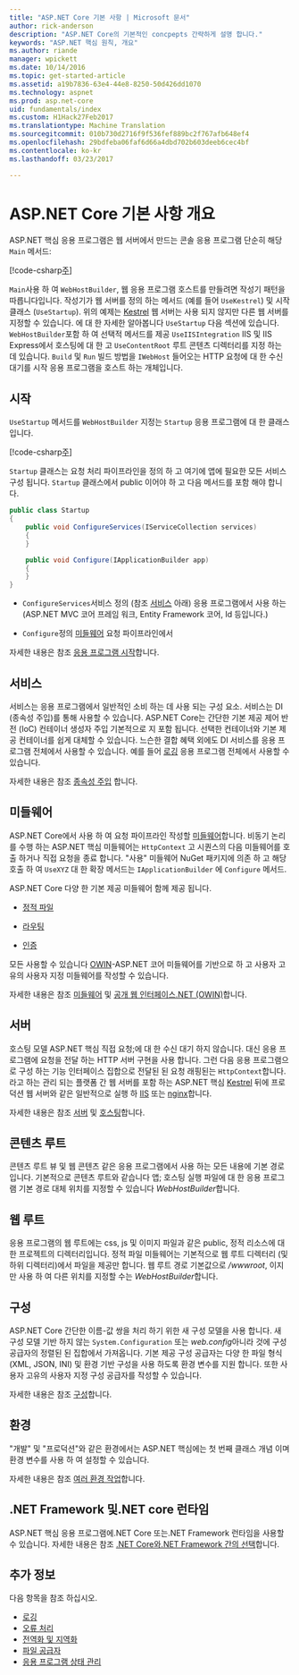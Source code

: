 ```yaml
---
title: "ASP.NET Core 기본 사항 | Microsoft 문서"
author: rick-anderson
description: "ASP.NET Core의 기본적인 concpepts 간략하게 설명 합니다."
keywords: "ASP.NET 핵심 원칙, 개요"
ms.author: riande
manager: wpickett
ms.date: 10/14/2016
ms.topic: get-started-article
ms.assetid: a19b7836-63e4-44e8-8250-50d426dd1070
ms.technology: aspnet
ms.prod: asp.net-core
uid: fundamentals/index
ms.custom: H1Hack27Feb2017
ms.translationtype: Machine Translation
ms.sourcegitcommit: 010b730d2716f9f536fef889bc2f767afb648ef4
ms.openlocfilehash: 29bdfeba06faf6d66a4dbd702b603deeb6cec4bf
ms.contentlocale: ko-kr
ms.lasthandoff: 03/23/2017

---
```


# <a name="aspnet-core-fundamentals-overview"></a>ASP.NET Core 기본 사항 개요

ASP.NET 핵심 응용 프로그램은 웹 서버에서 만드는 콘솔 응용 프로그램 단순히 해당 `Main` 메서드:

[!code-csharp[주](../getting-started/sample/aspnetcoreapp/Program.cs)]

`Main`사용 하 여 `WebHostBuilder`, 웹 응용 프로그램 호스트를 만들려면 작성기 패턴을 따릅니다입니다. 작성기가 웹 서버를 정의 하는 메서드 (예를 들어 `UseKestrel`) 및 시작 클래스 (`UseStartup`). 위의 예제는 [Kestrel](servers/kestrel.md) 웹 서버는 사용 되지 않지만 다른 웹 서버를 지정할 수 있습니다. 에 대 한 자세한 알아봅니다 `UseStartup` 다음 섹션에 있습니다. `WebHostBuilder`포함 하 여 선택적 메서드를 제공 `UseIISIntegration` IIS 및 IIS Express에서 호스팅에 대 한 고 `UseContentRoot` 루트 콘텐츠 디렉터리를 지정 하는 데 있습니다. `Build` 및 `Run` 빌드 방법을 `IWebHost` 들어오는 HTTP 요청에 대 한 수신 대기를 시작 응용 프로그램을 호스트 하는 개체입니다.

## <a name="startup"></a>시작

`UseStartup` 메서드를 `WebHostBuilder` 지정는 `Startup` 응용 프로그램에 대 한 클래스입니다.

[!code-csharp[주](../getting-started/sample/aspnetcoreapp/Program.cs?highlight=7&range=6-17)]

`Startup` 클래스는 요청 처리 파이프라인을 정의 하 고 여기에 앱에 필요한 모든 서비스 구성 됩니다. `Startup` 클래스에서 public 이어야 하 고 다음 메서드를 포함 해야 합니다.

```csharp
public class Startup
{
    public void ConfigureServices(IServiceCollection services)
    {
    }

    public void Configure(IApplicationBuilder app)
    {
    }
}
```

* `ConfigureServices`서비스 정의 (참조 [서비스](#services) 아래) 응용 프로그램에서 사용 하는 (ASP.NET MVC 코어 프레임 워크, Entity Framework 코어, Id 등입니다.)

* `Configure`정의 [미들웨어](middleware.md) 요청 파이프라인에서

자세한 내용은 참조 [응용 프로그램 시작](startup.md)합니다.

## <a name="services"></a>서비스

서비스는 응용 프로그램에서 일반적인 소비 하는 데 사용 되는 구성 요소. 서비스는 DI (종속성 주입)를 통해 사용할 수 있습니다. ASP.NET Core는 간단한 기본 제공 제어 반전 (IoC) 컨테이너 생성자 주입 기본적으로 지 포함 됩니다. 선택한 컨테이너와 기본 제공 컨테이너를 쉽게 대체할 수 있습니다. 느슨한 결합 혜택 외에도 DI 서비스를 응용 프로그램 전체에서 사용할 수 있습니다. 예를 들어 [로깅](logging.md) 응용 프로그램 전체에서 사용할 수 있습니다.

자세한 내용은 참조 [종속성 주입](dependency-injection.md) 합니다.

## <a name="middleware"></a>미들웨어

ASP.NET Core에서 사용 하 여 요청 파이프라인 작성할 [미들웨어](middleware.md)합니다. 비동기 논리를 수행 하는 ASP.NET 핵심 미들웨어는 `HttpContext` 고 시퀀스의 다음 미들웨어를 호출 하거나 직접 요청을 종료 합니다. "사용" 미들웨어 NuGet 패키지에 의존 하 고 해당 호출 하 여 `UseXYZ` 대 한 확장 메서드는 `IApplicationBuilder` 에 `Configure` 메서드.

ASP.NET Core 다양 한 기본 제공 미들웨어 함께 제공 됩니다.

* [정적 파일](static-files.md)

* [라우팅](routing.md)

* [인증](../security/authentication/index.md)

모든 사용할 수 있습니다 [OWIN](http://owin.org)-ASP.NET 코어 미들웨어를 기반으로 하 고 사용자 고유의 사용자 지정 미들웨어를 작성할 수 있습니다.

자세한 내용은 참조 [미들웨어](middleware.md) 및 [공개 웹 인터페이스.NET (OWIN)](owin.md)합니다.

## <a name="servers"></a>서버

호스팅 모델 ASP.NET 핵심 직접 요청;에 대 한 수신 대기 하지 않습니다. 대신 응용 프로그램에 요청을 전달 하는 HTTP 서버 구현을 사용 합니다. 그런 다음 응용 프로그램으로 구성 하는 기능 인터페이스 집합으로 전달된 된 요청 래핑된는 `HttpContext`합니다.  라고 하는 관리 되는 플랫폼 간 웹 서버를 포함 하는 ASP.NET 핵심 [Kestrel](servers/kestrel.md) 뒤에 프로덕션 웹 서버와 같은 일반적으로 실행 하 [IIS](https://iis.net) 또는 [nginx](http://nginx.org)합니다.

자세한 내용은 참조 [서버](servers/index.md) 및 [호스팅](hosting.md)합니다.

## <a name="content-root"></a>콘텐츠 루트

콘텐츠 루트 뷰 및 웹 콘텐츠 같은 응용 프로그램에서 사용 하는 모든 내용에 기본 경로입니다. 기본적으로 콘텐츠 루트와 같습니다 앱; 호스팅 실행 파일에 대 한 응용 프로그램 기본 경로 대체 위치를 지정할 수 있습니다 *WebHostBuilder*합니다.

## <a name="web-root"></a>웹 루트

응용 프로그램의 웹 루트에는 css, js 및 이미지 파일과 같은 public, 정적 리소스에 대 한 프로젝트의 디렉터리입니다. 정적 파일 미들웨어는 기본적으로 웹 루트 디렉터리 (및 하위 디렉터리)에서 파일을 제공만 합니다. 웹 루트 경로 기본값으로 *<content root>/wwwroot*, 이지만 사용 하 여 다른 위치를 지정할 수는 *WebHostBuilder*합니다.

## <a name="configuration"></a>구성

ASP.NET Core 간단한 이름-값 쌍을 처리 하기 위한 새 구성 모델을 사용 합니다. 새 구성 모델 기반 하지 않는 `System.Configuration` 또는 *web.config*아니라 것에 구성 공급자의 정렬된 된 집합에서 가져옵니다. 기본 제공 구성 공급자는 다양 한 파일 형식 (XML, JSON, INI) 및 환경 기반 구성을 사용 하도록 환경 변수를 지원 합니다. 또한 사용자 고유의 사용자 지정 구성 공급자를 작성할 수 있습니다.

자세한 내용은 참조 [구성](configuration.md)합니다.

## <a name="environments"></a>환경

"개발" 및 "프로덕션"와 같은 환경에서는 ASP.NET 핵심에는 첫 번째 클래스 개념 이며 환경 변수를 사용 하 여 설정할 수 있습니다.

자세한 내용은 참조 [여러 환경 작업](environments.md)합니다.

## <a name="net-core-vs-net-framework-runtime"></a>.NET Framework 및.NET core 런타임

ASP.NET 핵심 응용 프로그램에.NET Core 또는.NET Framework 런타임을 사용할 수 있습니다. 자세한 내용은 참조 [.NET Core와.NET Framework 간의 선택](https://docs.microsoft.com/dotnet/articles/standard/choosing-core-framework-server)합니다.

## <a name="additional-information"></a>추가 정보

다음 항목을 참조 하십시오.

- [로깅](logging.md)
- [오류 처리](error-handling.md)
- [전역화 및 지역화](localization.md)
- [파일 공급자](file-providers.md)
- [응용 프로그램 상태 관리](app-state.md)

